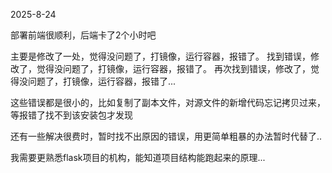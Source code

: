 2025-8-24

部署前端很顺利，后端卡了2个小时吧

主要是修改了一处，觉得没问题了，打镜像，运行容器，报错了。
找到错误，修改了，觉得没问题了，打镜像，运行容器，报错了。
再次找到错误，修改了，觉得没问题了，打镜像，运行容器，报错了...

这些错误都是很小的，比如复制了副本文件，对源文件的新增代码忘记拷贝过来，等报错了找不到该安装包才发现

还有一些解决很费时，暂时找不出原因的错误，用更简单粗暴的办法暂时代替了..


我需要更熟悉flask项目的机构，能知道项目结构能跑起来的原理...